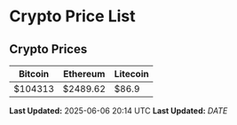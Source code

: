 # Crypto Price List

## Crypto Prices
| Bitcoin | Ethereum | Litecoin |
| ------- | -------- | -------- |
| $104313 | $2489.62 | $86.9 |
**Last Updated:** 2025-06-06 20:14 UTC
**Last Updated:** $DATE$
